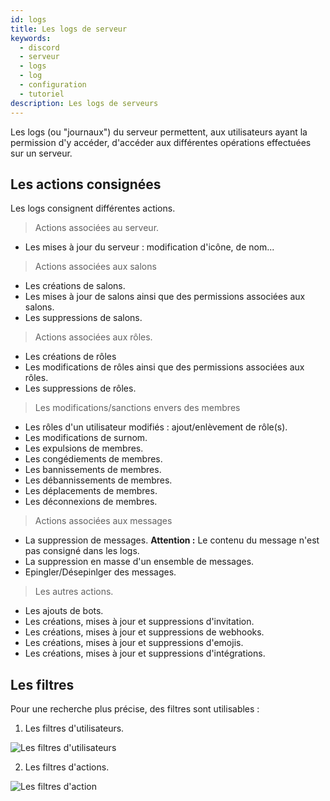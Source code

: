 ```yaml
---
id: logs
title: Les logs de serveur
keywords:
  - discord
  - serveur
  - logs
  - log
  - configuration
  - tutoriel
description: Les logs de serveurs
---
```


Les logs (ou "journaux") du serveur permettent, aux utilisateurs ayant la permission d'y accéder, d'accéder aux différentes opérations effectuées sur un serveur.

## Les actions consignées

Les logs consignent différentes actions.
> Actions associées au serveur.
- Les mises à jour du serveur : modification d'icône, de nom...
> Actions associées aux salons
- Les créations de salons.
- Les mises à jour de salons ainsi que des permissions associées aux salons.
- Les suppressions de salons.
> Actions associées aux rôles.
- Les créations de rôles
- Les modifications de rôles ainsi que des permissions associées aux rôles.
- Les suppressions de rôles.
> Les modifications/sanctions envers des membres
- Les rôles d'un utilisateur modifiés : ajout/enlèvement de rôle(s).
- Les modifications de surnom.
- Les expulsions de membres.
- Les congédiements de membres.
- Les bannissements de membres.
- Les débannissements de membres.
- Les déplacements de membres.
- Les déconnexions de membres.
> Actions associées aux messages
- La suppression de messages. __Attention :__ Le contenu du message n'est pas consigné dans les logs.
- La suppression en masse d'un ensemble de messages.
- Epingler/Désepinlger des messages.
> Les autres actions.
- Les ajouts de bots.
- Les créations, mises à jour et suppressions d'invitation.
- Les créations, mises à jour et suppressions de webhooks.
- Les créations, mises à jour et suppressions d'emojis.
- Les créations, mises à jour et suppressions d'intégrations.

## Les filtres

Pour une recherche plus précise, des filtres sont utilisables : 
1. Les filtres d'utilisateurs.

![Les filtres d'utilisateurs](https://i.discord.fr/stb.png)

2. Les filtres d'actions.

![Les filtres d'action](https://i.discord.fr/F0I.png)
